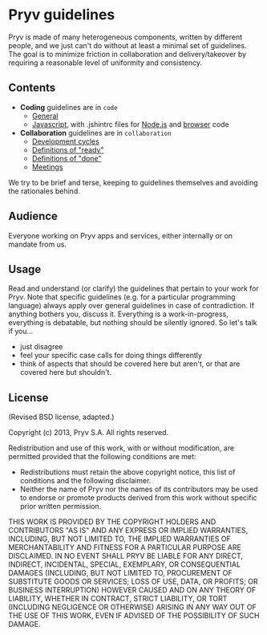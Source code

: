 # Pryv guidelines

Pryv is made of many heterogeneous components, written by different people, and we just can't do without at least a minimal set of guidelines. The goal is to minimize friction in collaboration and delivery/takeover by requiring a reasonable level of uniformity and consistency.


## Contents

- **Coding** guidelines are in `code`
	- [General](https://github.com/pryv/guidelines/blob/master/code/general.md)
	- [Javascript](https://github.com/pryv/guidelines/blob/master/code/javascript.md), with .jshintrc files for [Node.js](https://github.com/pryv/guidelines/blob/master/code/javascript-node.jshintrc) and [browser](https://github.com/pryv/guidelines/blob/master/code/javascript-browser.jshintrc) code
- **Collaboration** guidelines are in `collaboration`
	- [Development cycles](https://github.com/pryv/guidelines/blob/master/collaboration/development-cycles.md)
	- [Definitions of "ready"](https://github.com/pryv/guidelines/blob/master/collaboration/definitions-of-ready.md)
	- [Definitions of "done"](https://github.com/pryv/guidelines/blob/master/collaboration/definitions-of-done.md)
	- [Meetings](https://github.com/pryv/guidelines/blob/master/collaboration/meetings.md)

We try to be brief and terse, keeping to guidelines themselves and avoiding the rationales behind.


## Audience

Everyone working on Pryv apps and services, either internally or on mandate from us.


## Usage

Read and understand (or clarify) the guidelines that pertain to your work for Pryv. Note that specific guidelines (e.g. for a particular programming language) always apply over general guidelines in case of contradiction. If anything bothers you, discuss it. Everything is a work-in-progress, everything is debatable, but nothing should be silently ignored. So let's talk if you...

- just disagree
- feel your specific case calls for doing things differently
- think of aspects that should be covered here but aren't, or that are covered here but shouldn't.


## License

(Revised BSD license, adapted.)

Copyright (c) 2013, Pryv S.A. All rights reserved.

Redistribution and use of this work, with or without modification, are permitted provided that the following conditions are met:

* Redistributions must retain the above copyright notice, this list of conditions and the following disclaimer.
* Neither the name of Pryv nor the names of its contributors may be used to endorse or promote products derived from this work without specific prior written permission.

THIS WORK IS PROVIDED BY THE COPYRIGHT HOLDERS AND CONTRIBUTORS "AS IS" AND ANY EXPRESS OR IMPLIED WARRANTIES, INCLUDING, BUT NOT LIMITED TO, THE IMPLIED WARRANTIES OF MERCHANTABILITY AND FITNESS FOR A PARTICULAR PURPOSE ARE DISCLAIMED. IN NO EVENT SHALL PRYV BE LIABLE FOR ANY DIRECT, INDIRECT, INCIDENTAL, SPECIAL, EXEMPLARY, OR CONSEQUENTIAL DAMAGES (INCLUDING, BUT NOT LIMITED TO, PROCUREMENT OF SUBSTITUTE GOODS OR SERVICES; LOSS OF USE, DATA, OR PROFITS; OR BUSINESS INTERRUPTION) HOWEVER CAUSED AND ON ANY THEORY OF LIABILITY, WHETHER IN CONTRACT, STRICT LIABILITY, OR TORT (INCLUDING NEGLIGENCE OR OTHERWISE) ARISING IN ANY WAY OUT OF THE USE OF THIS WORK, EVEN IF ADVISED OF THE POSSIBILITY OF SUCH DAMAGE.
